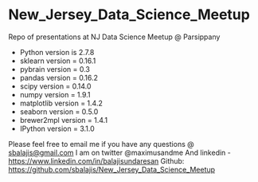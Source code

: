 # New_Jersey_Data_Science_Meetup

Repo of presentations at NJ Data Science Meetup @ Parsippany

- Python version is 2.7.8
- sklearn version = 0.16.1
- pybrain version = 0.3
- pandas version = 0.16.2
- scipy version = 0.14.0
- numpy version = 1.9.1
- matplotlib version = 1.4.2
- seaborn version = 0.5.0
- brewer2mpl version = 1.4.1
- IPython version = 3.1.0


Please feel free to email me if you have any questions @ sbalajis@gmail.com
I am on twitter @maximusandme
And linkedin - https://www.linkedin.com/in/balajisundaresan
Github: https://github.com/sbalajis/New_Jersey_Data_Science_Meetup